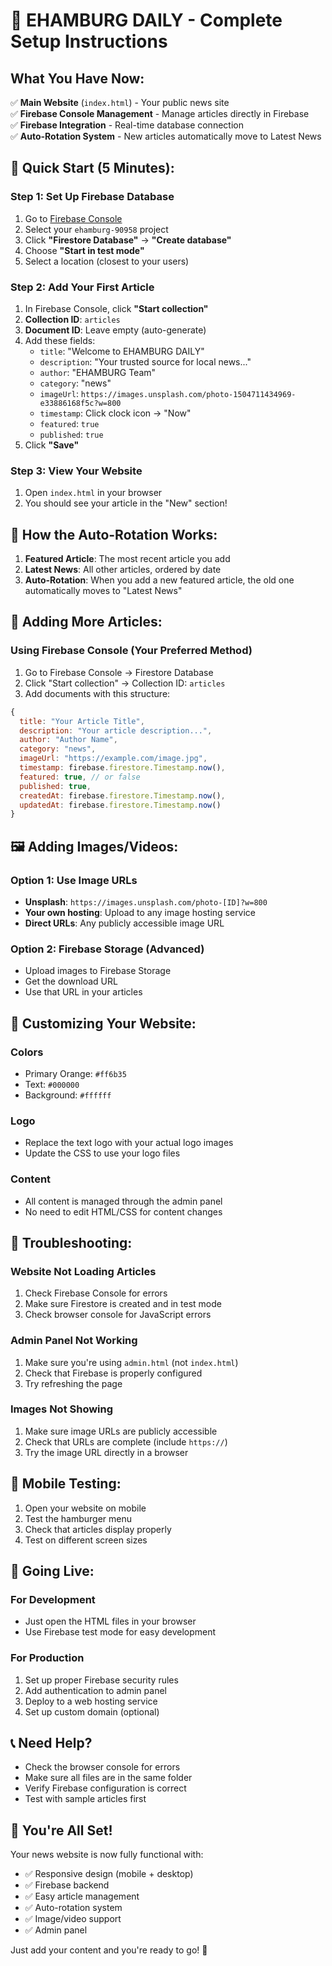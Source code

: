 # 🚀 EHAMBURG DAILY - Complete Setup Instructions

## What You Have Now:

✅ **Main Website** (`index.html`) - Your public news site  
✅ **Firebase Console Management** - Manage articles directly in Firebase  
✅ **Firebase Integration** - Real-time database connection  
✅ **Auto-Rotation System** - New articles automatically move to Latest News  

## 🎯 Quick Start (5 Minutes):

### Step 1: Set Up Firebase Database
1. Go to [Firebase Console](https://console.firebase.google.com/)
2. Select your `ehamburg-90958` project
3. Click **"Firestore Database"** → **"Create database"**
4. Choose **"Start in test mode"**
5. Select a location (closest to your users)

### Step 2: Add Your First Article
1. In Firebase Console, click **"Start collection"**
2. **Collection ID**: `articles`
3. **Document ID**: Leave empty (auto-generate)
4. Add these fields:
   - `title`: "Welcome to EHAMBURG DAILY"
   - `description`: "Your trusted source for local news..."
   - `author`: "EHAMBURG Team"
   - `category`: "news"
   - `imageUrl`: `https://images.unsplash.com/photo-1504711434969-e33886168f5c?w=800`
   - `timestamp`: Click clock icon → "Now"
   - `featured`: `true`
   - `published`: `true`
5. Click **"Save"**

### Step 3: View Your Website
1. Open `index.html` in your browser
2. You should see your article in the "New" section!

## 🔄 How the Auto-Rotation Works:

1. **Featured Article**: The most recent article you add
2. **Latest News**: All other articles, ordered by date
3. **Auto-Rotation**: When you add a new featured article, the old one automatically moves to "Latest News"

## 📝 Adding More Articles:

### Using Firebase Console (Your Preferred Method)
1. Go to Firebase Console → Firestore Database
2. Click "Start collection" → Collection ID: `articles`
3. Add documents with this structure:

```javascript
{
  title: "Your Article Title",
  description: "Your article description...",
  author: "Author Name",
  category: "news",
  imageUrl: "https://example.com/image.jpg",
  timestamp: firebase.firestore.Timestamp.now(),
  featured: true, // or false
  published: true,
  createdAt: firebase.firestore.Timestamp.now(),
  updatedAt: firebase.firestore.Timestamp.now()
}
```

## 🖼️ Adding Images/Videos:

### Option 1: Use Image URLs
- **Unsplash**: `https://images.unsplash.com/photo-[ID]?w=800`
- **Your own hosting**: Upload to any image hosting service
- **Direct URLs**: Any publicly accessible image URL

### Option 2: Firebase Storage (Advanced)
- Upload images to Firebase Storage
- Get the download URL
- Use that URL in your articles

## 🎨 Customizing Your Website:

### Colors
- Primary Orange: `#ff6b35`
- Text: `#000000`
- Background: `#ffffff`

### Logo
- Replace the text logo with your actual logo images
- Update the CSS to use your logo files

### Content
- All content is managed through the admin panel
- No need to edit HTML/CSS for content changes

## 🔧 Troubleshooting:

### Website Not Loading Articles
1. Check Firebase Console for errors
2. Make sure Firestore is created and in test mode
3. Check browser console for JavaScript errors

### Admin Panel Not Working
1. Make sure you're using `admin.html` (not `index.html`)
2. Check that Firebase is properly configured
3. Try refreshing the page

### Images Not Showing
1. Make sure image URLs are publicly accessible
2. Check that URLs are complete (include `https://`)
3. Try the image URL directly in a browser

## 📱 Mobile Testing:

1. Open your website on mobile
2. Test the hamburger menu
3. Check that articles display properly
4. Test on different screen sizes

## 🚀 Going Live:

### For Development
- Just open the HTML files in your browser
- Use Firebase test mode for easy development

### For Production
1. Set up proper Firebase security rules
2. Add authentication to admin panel
3. Deploy to a web hosting service
4. Set up custom domain (optional)

## 📞 Need Help?

- Check the browser console for errors
- Make sure all files are in the same folder
- Verify Firebase configuration is correct
- Test with sample articles first

## 🎉 You're All Set!

Your news website is now fully functional with:
- ✅ Responsive design (mobile + desktop)
- ✅ Firebase backend
- ✅ Easy article management
- ✅ Auto-rotation system
- ✅ Image/video support
- ✅ Admin panel

Just add your content and you're ready to go! 🚀
